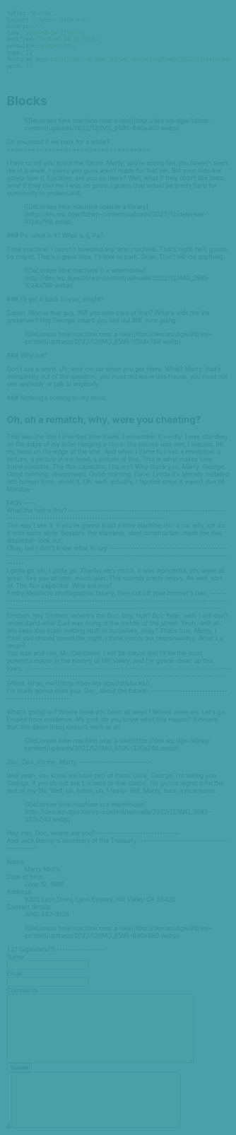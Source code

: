 ```yaml
---
title: "Blocks"
layout: "layouts/page.njk"
excerpt: ""
date: 2022-06-24 12:57:09
modified: 2024-09-24 16:03:01
permalink: blocks.html
tags: []
featured_img: http://dev.wp.dgw.ltd/wp-content/uploads/2022/12/delorean-150x150.webp
wpid: 29
---
```


# Blocks

<div class="dgwltd-block dgwltd-hero is-style-default  has-background has-secondary-background-color  alignfull has-text-align-left has-image    has-overlay " id="block_737db1a2ff2914ec3106bfac6406648a"> <link as="image" href="http://dev.wp.dgw.ltd/wp-content/uploads/2022/12/IMG_6595-640x480.webp" media="(max-width: 39.6875em)" rel="preload"></link> <link as="image" href="http://dev.wp.dgw.ltd/wp-content/uploads/2022/12/IMG_6595-1536x1152.webp" media="(min-width: 40.0625em)" rel="preload"></link> <style>
					#block_737db1a2ff2914ec3106bfac6406648a.dgwltd-hero:before {
						display: block;
						z-index: 2;
						content: '';
						position: absolute;
						top: 0;
						right: 0;
						bottom: 0;
						left: 0;
						background-color: #fe9f97;
						opacity:0.7;
					}
					</style><div class="block__background"> <figure> <picture> <source media="(min-width: 64em)" srcset="http://dev.wp.dgw.ltd/wp-content/uploads/2022/12/IMG_6595-1536x1152.webp"> ![DeLorean time machine near a lake](http://dev.wp.dgw.ltd/wp-content/uploads/2022/12/IMG_6595-640x480.webp) </source></picture> </figure> </div><div class="dgwltd-hero__wrapper"><div class="dgwltd-hero__inner"><div class="dgwltd-hero__content stack"><div class="acf-innerblocks-container">Do you mind if we park for a while?
===================================

I have to tell you about the future. Marty, you’re acting like you haven’t seen me in a week. I guess you guys aren’t ready for that yet. But your kids are gonna love it. Lorraine, are you up there? Well, what if they didn’t like them, what if they told me I was no good. I guess that would be pretty hard for somebody to understand.

</div> </div> </div> </div></div><div class="wp-block-columns is-layout-flex wp-container-core-columns-is-layout-1 wp-block-columns-is-layout-flex"><div class="wp-block-column is-layout-flow wp-block-column-is-layout-flow"><figure class="wp-block-image size-large">![DeLorean time machine outside a library](http://dev.wp.dgw.ltd/wp-content/uploads/2022/12/delorean-1024x768.webp)</figure>### Pa, what is it? What is it, Pa?

Time machine, I haven’t invented any time machine. That’s right, he’s gonna be mayor. That’s a great idea. I’d love to park. Quiet. Don’t tell me anything.

</div><div class="wp-block-column is-layout-flow wp-block-column-is-layout-flow"><figure class="wp-block-image size-large">![DeLorean time machine in a warehouse](http://dev.wp.dgw.ltd/wp-content/uploads/2022/12/IMG_3985-1024x768.webp)</figure>### I’ll get it back to you, alright?

Calvin. Who is that guy. Will you take care of that? What’s with the life preserver? Hey George, heard you laid out Biff, nice going.

</div><div class="wp-block-column is-layout-flow wp-block-column-is-layout-flow"><figure class="wp-block-image size-large">![DeLorean time machine near a lake](http://dev.wp.dgw.ltd/wp-content/uploads/2022/12/IMG_6595-1024x768.webp)</figure>### Why not?

Don’t say a word. Uh, look me up when you get there. What? Marty, that’s completely out of the question, you must not leave this house. you must not see anybody or talk to anybody.

</div></div><div class="dgwltd-block dgwltd-feature  has-background has-tertiary-background-color  alignfull has-text-align-left  has-overlay " id="block_621189738da9c3162f64d36c9dacb9a1"><div class="dgwltd-feature__wrapper"><div class="dgwltd-feature__inner"><div class="dgwltd-feature__content"><div class="acf-innerblocks-container">### Nothing’s coming to my mind.

Oh, oh a rematch, why, were you cheating?
-----------------------------------------

That was the day I invented time travel. I remember it vividly. I was standing on the edge of my toilet hanging a clock, the porces was wet, I slipped, hit my head on the edge of the sink. And when I came to I had a revelation, a picture, a picture in my head, a picture of this. This is what makes time travel possible. The flux capacitor. I haven’t Why thank you, Marty. George. Good morning, sleepyhead, Good morning, Dave, Lynda It’s already mutated into human form, shoot it. Uh, well, actually, I figured since it wasn’t due till Monday-

</div> </div> </div> </div></div><div class="wp-block-columns is-layout-flex wp-container-core-columns-is-layout-2 wp-block-columns-is-layout-flex"><div class="wp-block-column is-layout-flow wp-block-column-is-layout-flow" style="flex-basis:33.33%">FAQs
----

</div><div class="wp-block-column is-layout-flow wp-block-column-is-layout-flow" style="flex-basis:66.66%"><div class="dgwltd-block dgwltd-accordion " id="block_9f4460bf2db45bfba674d590411903cd"><div class="govuk-accordion" data-module="govuk-accordion" id="accordion-default"><div class="govuk-accordion__section"><div class="govuk-accordion__section-header"> <span class="govuk-accordion__section-button" id="accordion-default-heading-1"> What the hell is this? </span> 
----------------------------------------------------------------------------------------------------------------

 </div><div aria-labelledby="accordion-default-heading-1" class="govuk-accordion__section-content" id="accordion-default-content-1">The way I see it, if you’re gonna build a time machine into a car why not do it with some style. Besides, the stainless, steel construction made the flux dispersal- look out.

 </div> </div><div class="govuk-accordion__section"><div class="govuk-accordion__section-header"> <span class="govuk-accordion__section-button" id="accordion-default-heading-2"> Okay, but I don't know what to say. </span> 
-----------------------------------------------------------------------------------------------------------------------------

 </div><div aria-labelledby="accordion-default-heading-2" class="govuk-accordion__section-content" id="accordion-default-content-2">I gotta go, uh, I gotta go. Thanks very much, it was wonderful, you were all great. See you all later, much later. This sounds pretty heavy. Ah well, sort of. The flux capacitor. Who are you?

 </div> </div><div class="govuk-accordion__section"><div class="govuk-accordion__section-header"> <span class="govuk-accordion__section-button" id="accordion-default-heading-3"> Pretty Mediocre photographic fakery, they cut off your brother's hair. </span> 
----------------------------------------------------------------------------------------------------------------------------------------------------------------

 </div><div aria-labelledby="accordion-default-heading-3" class="govuk-accordion__section-content" id="accordion-default-content-3">Einstein, hey Einstein, where’s the Doc, boy, huh? Doc Yeah, well, I still don’t understand what Dad was doing in the middle of the street. Yeah, well uh, lets keep this brain melting stuff to ourselves, okay? That’s true, Marty, I think you should spend the night. I think you’re our responsibility. What’s a rerun?

 </div> </div> </div></div></div></div><div class="dgwltd-block dgwltd-feature  has-background has-primary-background-color  has-text-color has-light-color  alignfull has-text-align-left  " id="block_794f9758dc382ed8c4cb2a63c576bed4"><div class="dgwltd-feature__wrapper"><div class="dgwltd-feature__inner"><div class="dgwltd-feature__content"><div class="acf-innerblocks-container">
You wait and see, Mr. Caruthers, I will be mayor and I’ll be the most powerful mayor in the history of Hill Valley, and I’m gonna clean up this town.
-----------------------------------------------------------------------------------------------------------------------------------------------------

<div class="wp-block-button is-style-fill">[What, what, ma?](http://dev.wp.dgw.ltd/blocks/)</div></div> </div> </div> </div></div> <style>
	#block_6d68052fe43304cea11cdc67c5a8151f .dgwltd-content__image .frame {
		aspect-ratio: 4/3;
	}
  </style><div class="dgwltd-block dgwltd-content  has-image  aspect-4_3" id="block_6d68052fe43304cea11cdc67c5a8151f"><div class="dgwltd-content__inner"><div class="dgwltd-content"><div class="acf-innerblocks-container">I’m really gonna miss you. Doc, about the future-
-------------------------------------------------

What’s going on? Where have you been all week? Where were we. Let’s go. Erased from existence. My god, do you know what this means? It means that this damn thing doesn’t work at all.

</div> </div> <figure class="dgwltd-content__image"> <picture class="frame"> <source media="(min-width: 769px)" srcset="http://dev.wp.dgw.ltd/wp-content/uploads/2022/12/IMG_6595-640x480.webp"> ![DeLorean time machine near a lake](http://dev.wp.dgw.ltd/wp-content/uploads/2022/12/IMG_6595-320x240.webp) </source></picture> </figure> </div> </div> <style>
	#block_3edddb6f115e544e9cf53387ab7c8276 .dgwltd-content__image .frame {
		aspect-ratio: 4/3;
	}
  </style><div class="dgwltd-block dgwltd-content  has-image  aspect-4_3" data-state="reversed" id="block_3edddb6f115e544e9cf53387ab7c8276"><div class="dgwltd-content__inner"><div class="dgwltd-content"><div class="acf-innerblocks-container">Doc, Doc, it’s me, Marty.
-------------------------

Well yeah, you know we have two of them. Look, George, I’m telling you George, if you do not ask Lorraine to that dance, I’m gonna regret it for the rest of my life. Well, uh, listen, uh, I really- Biff. Marty, such a nice name.

</div> </div> <figure class="dgwltd-content__image"> <picture class="frame"> <source media="(min-width: 769px)" srcset="http://dev.wp.dgw.ltd/wp-content/uploads/2022/12/IMG_3985-640x480.webp"> ![DeLorean time machine in a warehouse](http://dev.wp.dgw.ltd/wp-content/uploads/2022/12/IMG_3985-320x240.webp) </source></picture> </figure> </div> </div>Hey, hey, Doc, where are you?
-----------------------------

<div class="dgwltd-block dgwltd-summary-list" id="block_fb15142283e53edc7a731436c182dcee">And Jack Benny is secretary of the Treasury
-------------------------------------------

 <dl class="govuk-summary-list"><div class="govuk-summary-list__row"> <dt class="govuk-summary-list__key"> Name </dt> <dd class="govuk-summary-list__value"> Marty McFly </dd> </div><div class="govuk-summary-list__row"> <dt class="govuk-summary-list__key"> Date of birth </dt> <dd class="govuk-summary-list__value"> June 12, 1968 </dd> </div><div class="govuk-summary-list__row"> <dt class="govuk-summary-list__key"> Address </dt> <dd class="govuk-summary-list__value"> 9303 Lyon Drive, Lyon Estates, Hill Valley CA 95420 </dd> </div><div class="govuk-summary-list__row"> <dt class="govuk-summary-list__key"> Contact details </dt> <dd class="govuk-summary-list__value"> (916) 842-3138 </dd> </div> </dl></div><div class="dgwltd-block dgwltd-feature height--40  alignfull has-text-align-left has-image  has-overlay " id="block_51305859919d75d6ee2fcdba877cd866"> <style>
					#block_51305859919d75d6ee2fcdba877cd866.dgwltd-feature:before {
						display: block;
						z-index: 2;
						content: '';
						position: absolute;
						top: 0;
						right: 0;
						bottom: 0;
						left: 0;
						background-color: #0095a3;
						opacity:0.7;
					}
				</style><div class="block__background"> <figure> <picture> <source media="(min-width: 900px)" srcset="http://dev.wp.dgw.ltd/wp-content/uploads/2022/12/IMG_6595-1536x1152.webp"> ![DeLorean time machine near a lake](http://dev.wp.dgw.ltd/wp-content/uploads/2022/12/IMG_6595-640x480.webp) </source></picture> </figure> </div><div class="dgwltd-feature__wrapper"><div class="dgwltd-feature__inner"><div class="dgwltd-feature__content"><div class="acf-innerblocks-container">

</div> </div> </div> </div></div><div class="wp-block-columns is-layout-flex wp-container-core-columns-is-layout-3 wp-block-columns-is-layout-flex"><div class="wp-block-column is-layout-flow wp-block-column-is-layout-flow" style="flex-basis:33.33%">1.21 Gigawatts!?!
-----------------

</div><div class="wp-block-column is-layout-flow wp-block-column-is-layout-flow" style="flex-basis:66.67%"><script type="text/javascript">var gform;gform||(document.addEventListener("gform_main_scripts_loaded",function(){gform.scriptsLoaded=!0}),window.addEventListener("DOMContentLoaded",function(){gform.domLoaded=!0}),gform={domLoaded:!1,scriptsLoaded:!1,initializeOnLoaded:function(o){gform.domLoaded&&gform.scriptsLoaded?o():!gform.domLoaded&&gform.scriptsLoaded?window.addEventListener("DOMContentLoaded",o):document.addEventListener("gform_main_scripts_loaded",o)},hooks:{action:{},filter:{}},addAction:function(o,n,r,t){gform.addHook("action",o,n,r,t)},addFilter:function(o,n,r,t){gform.addHook("filter",o,n,r,t)},doAction:function(o){gform.doHook("action",o,arguments)},applyFilters:function(o){return gform.doHook("filter",o,arguments)},removeAction:function(o,n){gform.removeHook("action",o,n)},removeFilter:function(o,n,r){gform.removeHook("filter",o,n,r)},addHook:function(o,n,r,t,i){null==gform.hooks[o][n]&&(gform.hooks[o][n]=[]);var e=gform.hooks[o][n];null==i&&(i=n+"_"+e.length),gform.hooks[o][n].push({tag:i,callable:r,priority:t=null==t?10:t})},doHook:function(n,o,r){var t;if(r=Array.prototype.slice.call(r,1),null!=gform.hooks[n][o]&&((o=gform.hooks[n][o]).sort(function(o,n){return o.priority-n.priority}),o.forEach(function(o){"function"!=typeof(t=o.callable)&&(t=window[t]),"action"==n?t.apply(null,r):r[0]=t.apply(null,r)})),"filter"==n)return r[0]},removeHook:function(o,n,t,i){var r;null!=gform.hooks[o][n]&&(r=(r=gform.hooks[o][n]).filter(function(o,n,r){return!!(null!=i&&i!=o.tag||null!=t&&t!=o.priority)}),gform.hooks[o][n]=r)}});</script><div class="gf_browser_unknown gform_wrapper gravity-theme gform-theme--no-framework" data-form-index="0" data-form-theme="gravity-theme" id="gform_wrapper_1"><style>#gform_wrapper_1[data-form-index="0"].gform-theme,[data-parent-form="1_0"]{--gf-color-primary: #204ce5;--gf-color-primary-rgb: 32, 76, 229;--gf-color-primary-contrast: #fff;--gf-color-primary-contrast-rgb: 255, 255, 255;--gf-color-primary-darker: #001AB3;--gf-color-primary-lighter: #527EFF;--gf-color-secondary: #fff;--gf-color-secondary-rgb: 255, 255, 255;--gf-color-secondary-contrast: #112337;--gf-color-secondary-contrast-rgb: 17, 35, 55;--gf-color-secondary-darker: #F5F5F5;--gf-color-secondary-lighter: #FFFFFF;--gf-color-out-ctrl-light: rgba(17, 35, 55, 0.1);--gf-color-out-ctrl-light-rgb: 17, 35, 55;--gf-color-out-ctrl-light-darker: rgba(104, 110, 119, 0.35);--gf-color-out-ctrl-light-lighter: #F5F5F5;--gf-color-out-ctrl-dark: #585e6a;--gf-color-out-ctrl-dark-rgb: 88, 94, 106;--gf-color-out-ctrl-dark-darker: #112337;--gf-color-out-ctrl-dark-lighter: rgba(17, 35, 55, 0.65);--gf-color-in-ctrl: #fff;--gf-color-in-ctrl-rgb: 255, 255, 255;--gf-color-in-ctrl-contrast: #112337;--gf-color-in-ctrl-contrast-rgb: 17, 35, 55;--gf-color-in-ctrl-darker: #F5F5F5;--gf-color-in-ctrl-lighter: #FFFFFF;--gf-color-in-ctrl-primary: #204ce5;--gf-color-in-ctrl-primary-rgb: 32, 76, 229;--gf-color-in-ctrl-primary-contrast: #fff;--gf-color-in-ctrl-primary-contrast-rgb: 255, 255, 255;--gf-color-in-ctrl-primary-darker: #001AB3;--gf-color-in-ctrl-primary-lighter: #527EFF;--gf-color-in-ctrl-light: rgba(17, 35, 55, 0.1);--gf-color-in-ctrl-light-rgb: 17, 35, 55;--gf-color-in-ctrl-light-darker: rgba(104, 110, 119, 0.35);--gf-color-in-ctrl-light-lighter: #F5F5F5;--gf-color-in-ctrl-dark: #585e6a;--gf-color-in-ctrl-dark-rgb: 88, 94, 106;--gf-color-in-ctrl-dark-darker: #112337;--gf-color-in-ctrl-dark-lighter: rgba(17, 35, 55, 0.65);--gf-radius: 3px;--gf-font-size-secondary: 14px;--gf-font-size-tertiary: 13px;--gf-icon-ctrl-number: url("data:image/svg+xml,%3Csvg width='8' height='14' viewBox='0 0 8 14' fill='none' xmlns='http://www.w3.org/2000/svg'%3E%3Cpath fill-rule='evenodd' clip-rule='evenodd' d='M4 0C4.26522 5.96046e-08 4.51957 0.105357 4.70711 0.292893L7.70711 3.29289C8.09763 3.68342 8.09763 4.31658 7.70711 4.70711C7.31658 5.09763 6.68342 5.09763 6.29289 4.70711L4 2.41421L1.70711 4.70711C1.31658 5.09763 0.683417 5.09763 0.292893 4.70711C-0.0976311 4.31658 -0.097631 3.68342 0.292893 3.29289L3.29289 0.292893C3.48043 0.105357 3.73478 0 4 0ZM0.292893 9.29289C0.683417 8.90237 1.31658 8.90237 1.70711 9.29289L4 11.5858L6.29289 9.29289C6.68342 8.90237 7.31658 8.90237 7.70711 9.29289C8.09763 9.68342 8.09763 10.3166 7.70711 10.7071L4.70711 13.7071C4.31658 14.0976 3.68342 14.0976 3.29289 13.7071L0.292893 10.7071C-0.0976311 10.3166 -0.0976311 9.68342 0.292893 9.29289Z' fill='rgba(17, 35, 55, 0.65)'/%3E%3C/svg%3E");--gf-icon-ctrl-select: url("data:image/svg+xml,%3Csvg width='10' height='6' viewBox='0 0 10 6' fill='none' xmlns='http://www.w3.org/2000/svg'%3E%3Cpath fill-rule='evenodd' clip-rule='evenodd' d='M0.292893 0.292893C0.683417 -0.097631 1.31658 -0.097631 1.70711 0.292893L5 3.58579L8.29289 0.292893C8.68342 -0.0976311 9.31658 -0.0976311 9.70711 0.292893C10.0976 0.683417 10.0976 1.31658 9.70711 1.70711L5.70711 5.70711C5.31658 6.09763 4.68342 6.09763 4.29289 5.70711L0.292893 1.70711C-0.0976311 1.31658 -0.0976311 0.683418 0.292893 0.292893Z' fill='rgba(17, 35, 55, 0.65)'/%3E%3C/svg%3E");--gf-icon-ctrl-search: url("data:image/svg+xml,%3Csvg version='1.1' xmlns='http://www.w3.org/2000/svg' width='640' height='640'%3E%3Cpath d='M256 128c-70.692 0-128 57.308-128 128 0 70.691 57.308 128 128 128 70.691 0 128-57.309 128-128 0-70.692-57.309-128-128-128zM64 256c0-106.039 85.961-192 192-192s192 85.961 192 192c0 41.466-13.146 79.863-35.498 111.248l154.125 154.125c12.496 12.496 12.496 32.758 0 45.254s-32.758 12.496-45.254 0L367.248 412.502C335.862 434.854 297.467 448 256 448c-106.039 0-192-85.962-192-192z' fill='rgba(17, 35, 55, 0.65)'/%3E%3C/svg%3E");--gf-label-space-y-secondary: var(--gf-label-space-y-md-secondary);--gf-ctrl-border-color: #686e77;--gf-ctrl-size: var(--gf-ctrl-size-md);--gf-ctrl-label-color-primary: #112337;--gf-ctrl-label-color-secondary: #112337;--gf-ctrl-choice-size: var(--gf-ctrl-choice-size-md);--gf-ctrl-checkbox-check-size: var(--gf-ctrl-checkbox-check-size-md);--gf-ctrl-radio-check-size: var(--gf-ctrl-radio-check-size-md);--gf-ctrl-btn-font-size: var(--gf-ctrl-btn-font-size-md);--gf-ctrl-btn-padding-x: var(--gf-ctrl-btn-padding-x-md);--gf-ctrl-btn-size: var(--gf-ctrl-btn-size-md);--gf-ctrl-btn-border-color-secondary: #686e77;--gf-ctrl-file-btn-bg-color-hover: #EBEBEB;--gf-field-pg-steps-number-color: rgba(17, 35, 55, 0.8);}</style><form action="" data-formid="1" enctype="multipart/form-data" id="gform_1" method="post" novalidate=""><div class="gform-body gform_body"><div class="gform_fields top_label form_sublabel_below description_below validation_below" id="gform_fields_1"><div class="gfield gfield--type-text field_sublabel_below gfield--no-description field_description_below field_validation_below gfield_visibility_visible" data-js-reload="field_1_1" id="field_1_1"><label class="gfield_label gform-field-label" for="input_1_1">Name</label><div class="ginput_container ginput_container_text"><input aria-invalid="false" class="large" id="input_1_1" name="input_1" type="text" value=""></input></div></div><div class="gfield gfield--type-email gfield--width-full field_sublabel_below gfield--no-description field_description_below field_validation_below gfield_visibility_visible" data-js-reload="field_1_3" id="field_1_3"><label class="gfield_label gform-field-label" for="input_1_3">Email</label><div class="ginput_container ginput_container_email"> <input aria-invalid="false" autocomplete="email" class="large" id="input_1_3" name="input_3" type="email" value=""></input></div></div><div class="gfield gfield--type-textarea gfield--width-full field_sublabel_below gfield--no-description field_description_below field_validation_below gfield_visibility_visible" data-js-reload="field_1_4" id="field_1_4"><label class="gfield_label gform-field-label" for="input_1_4">Comments</label><div class="ginput_container ginput_container_textarea"><textarea aria-invalid="false" class="textarea large" cols="50" id="input_1_4" name="input_4" rows="10"></textarea></div></div></div></div><div class="gform_footer top_label"> <input class="gform_button button" id="gform_submit_button_1" onclick="if(window["gf_submitting_1"]){return false;}  if( !jQuery("#gform_1")[0].checkValidity || jQuery("#gform_1")[0].checkValidity()){window["gf_submitting_1"]=true;}  " onkeypress="if( event.keyCode == 13 ){ if(window["gf_submitting_1"]){return false;} if( !jQuery("#gform_1")[0].checkValidity || jQuery("#gform_1")[0].checkValidity()){window["gf_submitting_1"]=true;}  jQuery("#gform_1").trigger("submit",[true]); }" type="submit" value="Submit"></input> <input class="gform_hidden" name="is_submit_1" type="hidden" value="1"></input> <input class="gform_hidden" name="gform_submit" type="hidden" value="1"></input> <input class="gform_hidden" name="gform_unique_id" type="hidden" value=""></input> <input class="gform_hidden" name="state_1" type="hidden" value="WyJbXSIsIjgyZWVjOTM0MDlmNTk4Mzk3NTQwY2Q5NWQ2ZmJiNjMyIl0="></input> <input class="gform_hidden" id="gform_target_page_number_1" name="gform_target_page_number_1" type="hidden" value="0"></input> <input class="gform_hidden" id="gform_source_page_number_1" name="gform_source_page_number_1" type="hidden" value="1"></input> <input name="gform_field_values" type="hidden" value=""></input> </div><label>Δ<textarea cols="45" maxlength="100" name="ak_hp_textarea" rows="8"></textarea></label><input id="ak_js_1" name="ak_js" type="hidden" value="203"></input><script>document.getElementById( "ak_js_1" ).setAttribute( "value", ( new Date() ).getTime() );</script>

</form> </div><script>
gform.initializeOnLoaded( function() {gformInitSpinner( 1, 'http://dev.wp.dgw.ltd/wp-content/plugins/gravityforms/images/spinner.svg', true );jQuery('#gform_ajax_frame_1').on('load',function(){var contents = jQuery(this).contents().find('*').html();var is_postback = contents.indexOf('GF_AJAX_POSTBACK') >= 0;if(!is_postback){return;}var form_content = jQuery(this).contents().find('#gform_wrapper_1');var is_confirmation = jQuery(this).contents().find('#gform_confirmation_wrapper_1').length > 0;var is_redirect = contents.indexOf('gformRedirect(){') >= 0;var is_form = form_content.length > 0 && ! is_redirect && ! is_confirmation;var mt = parseInt(jQuery('html').css('margin-top'), 10) + parseInt(jQuery('body').css('margin-top'), 10) + 100;if(is_form){jQuery('#gform_wrapper_1').html(form_content.html());if(form_content.hasClass('gform_validation_error')){jQuery('#gform_wrapper_1').addClass('gform_validation_error');} else {jQuery('#gform_wrapper_1').removeClass('gform_validation_error');}setTimeout( function() { /* delay the scroll by 50 milliseconds to fix a bug in chrome */  }, 50 );if(window['gformInitDatepicker']) {gformInitDatepicker();}if(window['gformInitPriceFields']) {gformInitPriceFields();}var current_page = jQuery('#gform_source_page_number_1').val();gformInitSpinner( 1, 'http://dev.wp.dgw.ltd/wp-content/plugins/gravityforms/images/spinner.svg', true );jQuery(document).trigger('gform_page_loaded', [1, current_page]);window['gf_submitting_1'] = false;}else if(!is_redirect){var confirmation_content = jQuery(this).contents().find('.GF_AJAX_POSTBACK').html();if(!confirmation_content){confirmation_content = contents;}jQuery('#gform_wrapper_1').replaceWith(confirmation_content);jQuery(document).trigger('gform_confirmation_loaded', [1]);window['gf_submitting_1'] = false;wp.a11y.speak(jQuery('#gform_confirmation_message_1').text());}else{jQuery('#gform_1').append(contents);if(window['gformRedirect']) {gformRedirect();}}jQuery(document).trigger("gform_pre_post_render", [{ formId: "1", currentPage: "current_page", abort: function() { this.preventDefault(); } }]);                if (event && event.defaultPrevented) {                return;         }        const gformWrapperDiv = document.getElementById( "gform_wrapper_1" );        if ( gformWrapperDiv ) {            const visibilitySpan = document.createElement( "span" );            visibilitySpan.id = "gform_visibility_test_1";            gformWrapperDiv.insertAdjacentElement( "afterend", visibilitySpan );        }        const visibilityTestDiv = document.getElementById( "gform_visibility_test_1" );        let postRenderFired = false;                function triggerPostRender() {            if ( postRenderFired ) {                return;            }            postRenderFired = true;            jQuery( document ).trigger( 'gform_post_render', [1, current_page] );            gform.utils.trigger( { event: 'gform/postRender', native: false, data: { formId: 1, currentPage: current_page } } );            if ( visibilityTestDiv ) {                visibilityTestDiv.parentNode.removeChild( visibilityTestDiv );            }        }        function debounce( func, wait, immediate ) {            var timeout;            return function() {                var context = this, args = arguments;                var later = function() {                    timeout = null;                    if ( !immediate ) func.apply( context, args );                };                var callNow = immediate && !timeout;                clearTimeout( timeout );                timeout = setTimeout( later, wait );                if ( callNow ) func.apply( context, args );            };        }        const debouncedTriggerPostRender = debounce( function() {            triggerPostRender();        }, 200 );        if ( visibilityTestDiv && visibilityTestDiv.offsetParent === null ) {            const observer = new MutationObserver( ( mutations ) => {                mutations.forEach( ( mutation ) => {                    if ( mutation.type === 'attributes' && visibilityTestDiv.offsetParent !== null ) {                        debouncedTriggerPostRender();                        observer.disconnect();                    }                });            });            observer.observe( document.body, {                attributes: true,                childList: false,                subtree: true,                attributeFilter: [ 'style', 'class' ],            });        } else {            triggerPostRender();        }    } );} );
</script></div></div><div class="buffer"></div>